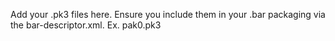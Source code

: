 Add your .pk3 files here. Ensure you include them in your .bar packaging via the bar-descriptor.xml.
Ex. pak0.pk3